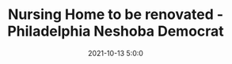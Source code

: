 ---
"title": "Nursing Home to be renovated - Philadelphia Neshoba Democrat"
"date": "2021-10-13 5:0:0"
"feed_name": "GOOGLENEWSCONSTRUCTION"
"feed_website": "https://news.google.com/search?q=construction%2Bincident&hl=en-US&gl=US&ceid=US:en"
"feed_rss": "https://news.google.com/rss/search?q=construction%2Bincident&hl=en-US&gl=US&ceid=US:en"
"link": "https://neshobademocrat.com/stories/nursing-home-to-be-renovated,51976"
"source": "{'href': 'https://neshobademocrat.com', 'title': 'Philadelphia Neshoba Democrat'}"
"file": "_posts/2021-1-1-f6388addf171856f4ea79432cdfa652f4ba64239.md"
"accident": "0"
"drilling": "0"
"dead": "0"
"injured": "0"
"arrested": "0"
"place": "unknown place"
"where": "unknown site"
"causes": "unknown"
"place_uri": "unknown place"
---
